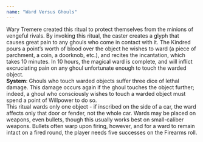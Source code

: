 ```yaml
---
name: "Ward Versus Ghouls"
---
```


Wary Tremere created this ritual to protect themselves from the minions of vengeful rivals. By invoking this ritual, the caster creates a glyph that causes great pain to any ghouls who come in contact with it. The Kindred pours a point’s worth of blood over the object he wishes to ward (a piece of parchment, a coin, a doorknob, etc.), and recites the incantation, which takes 10 minutes. In 10 hours, the magical ward is complete, and will inflict excruciating pain on any ghoul unfortunate enough to touch the warded object.<br><b>System</b>: Ghouls who touch warded objects suffer three dice of lethal damage. This damage occurs again if the ghoul touches the object further; indeed, a ghoul who consciously wishes to touch a warded object must spend a point of Willpower to do so.<br>This ritual wards only one object - if inscribed on the side of a car, the ward affects only that door or fender, not the whole car. Wards may be placed on weapons, even bullets, though this usually works best on small-caliber weapons. Bullets often warp upon firing, however, and for a ward to remain intact on a fired round, the player needs five successes on the Firearms roll.

